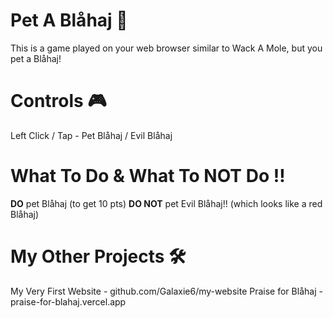 # Pet A Blåhaj 🦈
This is a game played on your web browser similar to Wack A Mole, but you pet a Blåhaj!

# Controls 🎮
Left Click / Tap  -  Pet Blåhaj / Evil Blåhaj

# What To Do & What To NOT Do ‼️
**DO** pet Blåhaj (to get 10 pts)
**DO NOT** pet Evil Blåhaj!! (which looks like a red Blåhaj)

# My Other Projects 🛠️
My Very First Website  -  github.com/Galaxie6/my-website
Praise for Blåhaj  -  praise-for-blahaj.vercel.app
